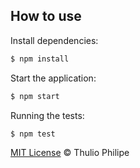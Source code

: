 ## How to use

Install dependencies:

```bash
$ npm install
```

Start the application:

```bash
$ npm start
```

Running the tests:

```bash
$ npm test
```

[MIT License](https://thulioph.mit-license.org) © Thulio Philipe
